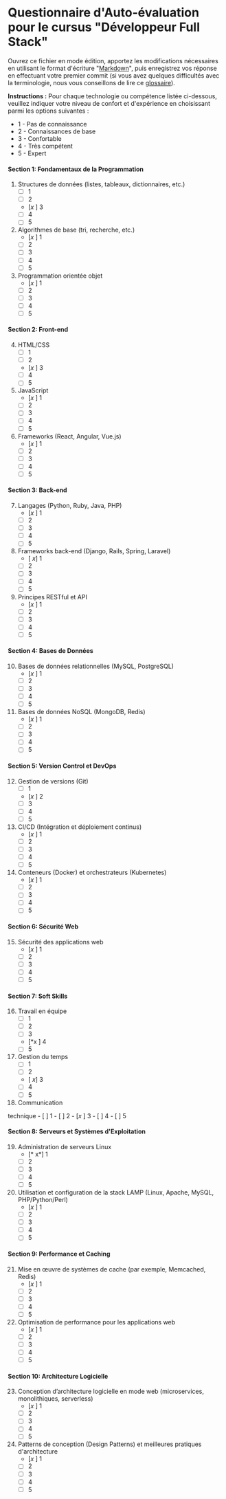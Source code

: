 
# Questionnaire d'Auto-évaluation pour le cursus "Développeur Full Stack"

Ouvrez ce fichier en mode édition, apportez les modifications nécessaires en utilisant le format d'écriture "[Markdown](https://docs.github.com/fr/get-started/writing-on-github/getting-started-with-writing-and-formatting-on-github/basic-writing-and-formatting-syntax)", 
puis enregistrez vos réponse en effectuant votre premier commit (si vous avez quelques difficultés avec la terminologie, nous vous conseillons de lire ce [glossaire](https://docs.github.com/fr/get-started/learning-about-github/github-glossary)).

**Instructions :** Pour chaque technologie ou compétence listée ci-dessous, veuillez indiquer votre niveau de confort et d'expérience en choisissant parmi les options suivantes : 
- 1 - Pas de connaissance
- 2 - Connaissances de base
- 3 - Confortable
- 4 - Très compétent
- 5 - Expert

#### Section 1: Fondamentaux de la Programmation
1. Structures de données (listes, tableaux, dictionnaires, etc.)
   - [ ] 1
   - [ ] 2
   - [*x* ] 3
   - [ ] 4
   - [ ] 5
2. Algorithmes de base (tri, recherche, etc.)
   - [*x* ] 1
   - [ ] 2
   - [ ] 3
   - [ ] 4
   - [ ] 5
3. Programmation orientée objet
   - [*x* ] 1
   - [ ] 2
   - [ ] 3
   - [ ] 4
   - [ ] 5

#### Section 2: Front-end
4. HTML/CSS
   - [ ] 1
   - [ ] 2
   - [*x* ] 3
   - [ ] 4
   - [ ] 5
5. JavaScript
   - [*x* ] 1
   - [ ] 2
   - [ ] 3
   - [ ] 4
   - [ ] 5
6. Frameworks (React, Angular, Vue.js)
   - [*x* ] 1
   - [ ] 2
   - [ ] 3
   - [ ] 4
   - [ ] 5

#### Section 3: Back-end
7. Langages (Python, Ruby, Java, PHP)
   - [*x* ] 1
   - [ ] 2
   - [ ] 3
   - [ ] 4
   - [ ] 5
8. Frameworks back-end (Django, Rails, Spring, Laravel)
   - [ *x*] 1
   - [ ] 2
   - [ ] 3
   - [ ] 4
   - [ ] 5
9. Principes RESTful et API
   - [*x* ] 1
   - [ ] 2
   - [ ] 3
   - [ ] 4
   - [ ] 5

#### Section 4: Bases de Données
10. Bases de données relationnelles (MySQL, PostgreSQL)
    - [*x* ] 1
    - [ ] 2
    - [ ] 3
    - [ ] 4
    - [ ] 5
11. Bases de données NoSQL (MongoDB, Redis)
    - [*x* ] 1
    - [ ] 2
    - [ ] 3
    - [ ] 4
    - [ ] 5

#### Section 5: Version Control et DevOps
12. Gestion de versions (Git)
    - [ ] 1
    - [*x* ] 2
    - [ ] 3
    - [ ] 4
    - [ ] 5
13. CI/CD (Intégration et déploiement continus)
    - [*x* ] 1
    - [ ] 2
    - [ ] 3
    - [ ] 4
    - [ ] 5
14. Conteneurs (Docker) et orchestrateurs (Kubernetes)
    - [*x* ] 1
    - [ ] 2
    - [ ] 3
    - [ ] 4
    - [ ] 5

#### Section 6: Sécurité Web
15. Sécurité des applications web
    - [*x* ] 1
    - [ ] 2
    - [ ] 3
    - [ ] 4
    - [ ] 5

#### Section 7: Soft Skills
16. Travail en équipe
    - [ ] 1
    - [ ] 2
    - [ ] 3
    - [*x ] 4
    - [ ] 5
17. Gestion du temps
    - [ ] 1
    - [ ] 2
    - [ *x*] 3
    - [ ] 4
    - [ ] 5
18. Communication

 technique
    - [ ] 1
    - [ ] 2
    - [*x* ] 3
    - [ ] 4
    - [ ] 5

#### Section 8: Serveurs et Systèmes d'Exploitation
19. Administration de serveurs Linux
    - [* x*] 1
    - [ ] 2
    - [ ] 3
    - [ ] 4
    - [ ] 5
20. Utilisation et configuration de la stack LAMP (Linux, Apache, MySQL, PHP/Python/Perl)
    - [*x* ] 1
    - [ ] 2
    - [ ] 3
    - [ ] 4
    - [ ] 5

#### Section 9: Performance et Caching
21. Mise en œuvre de systèmes de cache (par exemple, Memcached, Redis)
    - [*x* ] 1
    - [ ] 2
    - [ ] 3
    - [ ] 4
    - [ ] 5
22. Optimisation de performance pour les applications web
    - [*x* ] 1
    - [ ] 2
    - [ ] 3
    - [ ] 4
    - [ ] 5

#### Section 10: Architecture Logicielle
23. Conception d’architecture logicielle en mode web (microservices, monolithiques, serverless)
    - [*x* ] 1
    - [ ] 2
    - [ ] 3
    - [ ] 4
    - [ ] 5
24. Patterns de conception (Design Patterns) et meilleures pratiques d'architecture
    - [*x* ] 1
    - [ ] 2
    - [ ] 3
    - [ ] 4
    - [ ] 5
